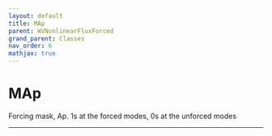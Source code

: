 ```yaml
---
layout: default
title: MAp
parent: WVNonlinearFluxForced
grand_parent: Classes
nav_order: 6
mathjax: true
---
```


#  MAp

Forcing mask, Ap. 1s at the forced modes, 0s at the unforced modes


---

